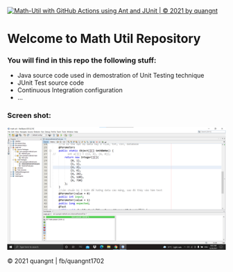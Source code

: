 [![Math-Util with GitHub Actions using Ant and JUnit | © 2021 by quangnt](https://github.com/quangnt1702/math-util/actions/workflows/math-util-ci.yml/badge.svg)](https://github.com/quangnt1702/math-util/actions/workflows/math-util-ci.yml)
# Welcome to Math Util Repository


### You will find in this repo the following stuff:
* Java source code used in demostration of Unit Testing technique
* JUnit Test source code
* Continuous Integration configuration
* ...

### Screen shot:
![JUnit-TDD](https://github.com/quangnt1702/math-util/blob/main/img/math-util-intro.png)

© 2021 quangnt | fb/quangnt1702